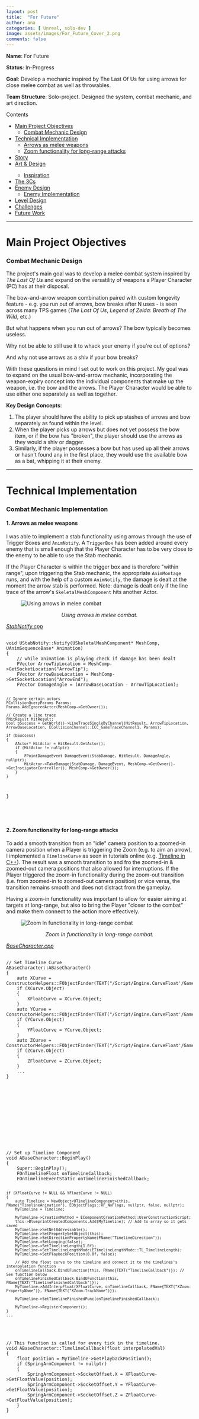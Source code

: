 ```yaml
---
layout: post
title:  "For Future"
author: ana 
categories: [ Unreal, solo-dev ]
image: assets/images/For_Future_Cover_2.png
comments: false
---
```


<!-- <iframe style="width:100%;" height="315" src="https://www.youtube.com/embed/Cniqsc9QfDo?rel=0&showinfo=0" frameborder="0" allowfullscreen></iframe> -->

**Name**: For Future

**Status**: In-Progress

**Goal**: Develop a mechanic inspired by The Last Of Us for using arrows for close melee combat as well as throwables. 

**Team Structure**: Solo-project. Designed the system, combat mechanic, and art direction. 

<div id="toc_container">
    <p class="toc_title">Contents</p>
    <ul class="toc_list">
        <li><a href="#MainObjectives">Main Project Objectives</a>
            <ul>
                <li><a href="#CombatMechanic">Combat Mechanic Design</a></li>
            </ul>
        </li>
        <li><a href="#Technical">Technical Implementation</a>
            <ul>
                <li><a href="#ArrowsMelee">Arrows as melee weapons</a></li>
                <li><a href="#ZoomIn">Zoom functionality for long-range attacks</a></li>
            </ul>
        </li>
        <li><a href="#Story">Story</a></li>
        <li><a href="#ArtAndDesign">Art & Design</a></li>
            <ul>
                <li><a href="#Inspiration">Inspiration</a></li>
            </ul>
        <li><a href="#3Cs">The 3Cs</a></li>
        <li><a href="#EnemyDesign">Enemy Design</a>
            <ul>
                <li><a href="#EnemyImplementation">Enemy Implementation</a></li>
            </ul>
        </li>
        <li><a href="#LevelDesign">Level Design</a></li>
        <li><a href="#Challenges">Challenges</a></li>
        <li><a href="#FutureWork">Future Work</a></li>
    </ul>
</div>

***

<h1 id="MainObjectives">Main Project Objectives</h1>

<h3 id="CombatMechanic">Combat Mechanic Design</h3>

The project's main goal was to develop a melee combat system inspired by *The Last Of Us* and expand on the versatility of weapons a Player Character (PC) has at their disposal. 

The bow-and-arrow weapon combination paired with custom longevity feature - e.g. you run out of arrows, bow breaks after N uses - is seen across many TPS games (*The Last Of Us*, *Legend of Zelda: Breath of The Wild*, etc.)

But what happens when you run out of arrows? The bow typically becomes useless. 

Why not be able to still use it to whack your enemy if you're out of options?

And why not use arrows as a shiv if your bow breaks?

With these questions in mind I set out to work on this project. My goal was to expand on the usual bow-and-arrow mechanic, incorporating the weapon-expiry concept into the individual components that make up the weapon, i.e. the bow and the arrows. The Player Character would be able to use either one separately as well as together. 

**Key Design Concepts**: 
1. The player should have the ability to pick up stashes of arrows and bow separately as found within the level. 
2. When the player picks up arrows but does not yet possess the bow item, or if the bow has "broken", the player should use the arrows as they would a shiv or dagger. 
3. Similarly, if the player possesses a bow but has used up all their arrows or hasn't found any in the first place, they would use the available bow as a bat, whipping it at their enemy. 

***

<h1 id="Technical">Technical Implementation</h1>

<h3 id="CombatMechanicImplementation">Combat Mechanic Implementation</h3>

<h4 id="ArrowsMelee">1. Arrows as melee weapons</h4>

I was able to implement a stab functionality using arrows through the use of Trigger Boxes and `AnimNotify`. A `TriggerBox` has been added around every enemy that is small enough that the Player Character has to be very close to the enemy to be able to use the Stab mechanic. 

If the Player Character is within the trigger box and is therefore "within range", upon triggering the Stab mechanic, the appropriate `AnimMontage` runs, and with the help of a custom `AnimNotify`, the damage is dealt at the moment the arrow stab is performed. Note: damage is dealt only if the line trace of the arrow's `SkeletalMeshComponent` hits another Actor. 

<figure>
    <img src="{{ site.baseurl }}/assets/images/Stab-functionality.gif" alt="Using arrows in melee combat">
</figure>
<p style="text-align: center;"><i>Using arrows in melee combat.</i></p>

<a href="https://github.com/thislavrenchuk/for_future_project/blob/main/Source/Hunter/StabNotify.cpp">*StabNotify.cpp*</a>
<div class="content">
    <pre style="height: 500px; overflow: scroll;">
        <code>
void UStabNotify::Notify(USkeletalMeshComponent* MeshComp, UAnimSequenceBase* Animation)
{
    // while animation is playing check if damage has been dealt
    FVector ArrowTipLocation = MeshComp->GetSocketLocation("ArrowTip");
    FVector ArrowBaseLocation = MeshComp->GetSocketLocation("ArrowEnd");
    FVector DamageAngle = (ArrowBaseLocation - ArrowTipLocation);

    // Ignore certain actors
    FCollisionQueryParams Params;
    Params.AddIgnoredActor(MeshComp->GetOwner());

    // Create a line trace
    FHitResult HitResult;
    bool bSuccess = GetWorld()->LineTraceSingleByChannel(HitResult, ArrowTipLocation, ArrowBaseLocation, ECollisionChannel::ECC_GameTraceChannel1, Params);
    
    if (bSuccess) 
    {
        AActor* HitActor = HitResult.GetActor();
        if (HitActor != nullptr) 
        {
            FPointDamageEvent DamageEvent(StabDamage, HitResult, DamageAngle, nullptr);
            HitActor->TakeDamage(StabDamage, DamageEvent, MeshComp->GetOwner()->GetInstigatorController(), MeshComp->GetOwner());
        }
    }
}
        </code>
    </pre>
</div>


<h4 id="ZoomIn">2. Zoom functionality for long-range attacks</h4>

To add a smooth transition from an "idle" camera position to a zoomed-in camera position when a Player is triggering the Zoom (e.g. to aim an arrow), I implemented a `TimelineCurve` as seen in tutorials online (e.g. <a href="https://nerivec.github.io/old-ue4-wiki/pages/timeline-in-c.html">Timeline in C++</a>). The result was a smooth transition to and fro the zoomed-in & zoomed-out camera positions that also allowed for interruptions. If the Player triggered the zoom-in functionality during the zoom-out transition (i.e. from zoomed-in to zoomed-out camera position) or vice versa, the transition remains smooth and does not distract from the gameplay. 

Having a zoom-in functionality was important to allow for easier aiming at targets at long-range, but also to bring the Player "closer to the combat" and make them connect to the action more effectively.

<figure>
    <img src="{{ site.baseurl }}/assets/images/Zoom-In-functionality.gif" alt="Zoom In functionality in long-range combat">
</figure>
<p style="text-align: center;"><i>Zoom In functionality in long-range combat.</i></p>

<a href="https://github.com/thislavrenchuk/for_future_project/blob/main/Source/Hunter/Characters/BaseCharacter.cpp">*BaseCharacter.cpp*</a>
<div class="content">
    <pre style="height: 500px; overflow: scroll;">
        <code>
// Set Timeline Curve
ABaseCharacter::ABaseCharacter()
{
    auto XCurve = ConstructorHelpers::FObjectFinder<UCurveFloat>(TEXT("/Script/Engine.CurveFloat'/Game/Data/C_AimZoom_X.C_AimZoom_X'"));
    if (XCurve.Object)
    {
        XFloatCurve = XCurve.Object;
    }
    auto YCurve = ConstructorHelpers::FObjectFinder<UCurveFloat>(TEXT("/Script/Engine.CurveFloat'/Game/Data/C_AimZoom_Y.C_AimZoom_Y'"));
    if (YCurve.Object)
    {
        YFloatCurve = YCurve.Object;
    }
    auto ZCurve = ConstructorHelpers::FObjectFinder<UCurveFloat>(TEXT("/Script/Engine.CurveFloat'/Game/Data/C_AimZoom_Z.C_AimZoom_Z'"));
    if (ZCurve.Object)
    {
        ZFloatCurve = ZCurve.Object;
    }
    ...
}
        </code>
    </pre>
</div>
<div class="content">
    <pre style="height: 500px; overflow: scroll;">
        <code>
// Set up Timeline Component
void ABaseCharacter::BeginPlay()
{
	Super::BeginPlay();
    FOnTimelineFloat onTimelineCallback;
    FOnTimelineEventStatic onTimelineFinishedCallback;
        
    if (XFloatCurve != NULL && YFloatCurve != NULL)
    {
        auto Timeline = NewObject<UTimelineComponent>(this, FName("TimelineAnimation"), EObjectFlags::RF_NoFlags, nullptr, false, nullptr);
        MyTimeline = Timeline;

        MyTimeline->CreationMethod = EComponentCreationMethod::UserConstructionScript; 
        this->BlueprintCreatedComponents.Add(MyTimeline); // Add to array so it gets saved
        MyTimeline->SetNetAddressable(); 
        MyTimeline->SetPropertySetObject(this);
        MyTimeline->SetDirectionPropertyName(FName("TimelineDirection"));
        MyTimeline->SetLooping(false);
        MyTimeline->SetTimelineLength(1.0f);
        MyTimeline->SetTimelineLengthMode(ETimelineLengthMode::TL_TimelineLength); 
        MyTimeline->SetPlaybackPosition(0.0f, false);

        // Add the float curve to the timeline and connect it to the timelines's interpolation function
        onTimelineCallback.BindUFunction(this, FName{TEXT("TimelineCallback")}); // See function below
        onTimelineFinishedCallback.BindUFunction(this, FName{TEXT("TimelineFinishedCallback")});
        MyTimeline->AddInterpFloat(XFloatCurve, onTimelineCallback, FName{TEXT("XZoom-PropertyName")}, FName{TEXT("XZoom-TrackName")});
        
        MyTimeline->SetTimelineFinishedFunc(onTimelineFinishedCallback);

        MyTimeline->RegisterComponent();
    }
    ...
}
        </code>
    </pre>
</div>
<div class="content">
    <pre style="height: 500px; overflow: scroll;">
        <code>
// This function is called for every tick in the timeline.
void ABaseCharacter::TimelineCallback(float interpolatedVal)
{
    float position = MyTimeline->GetPlaybackPosition();
    if (SpringArmComponent != nullptr)
    {
        SpringArmComponent->SocketOffset.X = XFloatCurve->GetFloatValue(position);
        SpringArmComponent->SocketOffset.Y = YFloatCurve->GetFloatValue(position);
        SpringArmComponent->SocketOffset.Z = ZFloatCurve->GetFloatValue(position);
    }
}
        </code>
    </pre>
</div>


***

<h1 id="Story">Story</h1>

With my focus on Combat Mechanic Design and Level Design, I wanted to keep the story bite-sized but straightforward. The player needed a sense of urgency and a reason to want to reach the end goal by confronting Enemy Characters (EC). From personal experience, players seem to be effectively affected when the story goal is relatable, so I chose a trope I knew to be effective - the parent-child dynamic. 

The goal of the game was to be simple: **secure the life-giving medicine for your child at all costs**. 

Due to time constraints, I knew the game would need to be fairly small, a single scene/level at most. How do you make a simple one-level game feel more urgent? You add a timer. 

<figure class="figure-shadow">
    <img src="{{ site.baseurl }}/assets/images/Archer_Milanote_Story.png" alt="Story Notes">
</figure>
<p style="text-align: center;"><i>Original story draft.</i></p>

***

<h1 id="ArtAndDesign">Art & Design</h1>

<h2 id="Inspiration">Inspiration</h2>

To give the game a *darker* feel, I took inspiration from the Noir Comic style, pulling images from various sources to get a better understanding of the different colour scheme options and greyscale.

<figure>
    <img src="{{ site.baseurl }}/assets/images/archer-art-direction.png" alt="Initial Mood Board">
</figure>
<p style="text-align: center;"><i>The Original Noir Comic inspiration board.</i></p>

<h4 id="UseOfColour">Use of Colour</h4>

The idea for *pops of colour* seen in some images (also reminiscent of games like *Mirror's Edge*) would help alleviate the monotony and attract the player to objects of interest, such as enemies and special items. 

<h4 id="SpeechBubbles">UX Add-ons</h4>

A key addition that I wanted to add to the game, faithful to the source of inspiration, was to add comic-esque speech bubbles during PC's inner monologue, on top of the voiceover. 

<figure>
    <img src="{{ site.baseurl }}/assets/images/speech_bubble_GIF.gif" alt="Comic-style speech bubble monologues">
</figure>
<p style="text-align: center;"><i>Comic-style speech bubble monologues.</i></p>


***

<h3 id="3Cs">The 3Cs</h3>

Having limited time for modelling characters I was limited to using freely available assets online, but the overall design for the character pivoted on making visible the story's *VIP*, i.e. the baby called Future the Player Character is carrying. This was inspired in part by the Deliveryman Sam from *Death Stranding*.

<figure>
    <img src="{{ site.baseurl }}/assets/images/Archer_Milanote_PlayerCharacter.png" alt="Player Character Design Notes">
</figure>
<p style="text-align: center;"><i>Original Player Character design</i></p>

The camera was to be in the third person, as in *Death Stranding* and *The Last Of Us* to allow the player a good view of the character, the *child* they are carrying (and therefore sympathise with the emotional stakes better) and, of course, the *combat mechanics*.

The controls were to be intuitive and centred around the basic TPS standard with room for customisations based on test player feedback.

<figure>
    <img src="{{ site.baseurl }}/assets/images/keyboard_controls.jpg" alt="Keyboard Control Diagram">
</figure>
<p style="text-align: center;"><i>Keyboard controls.</i></p>

***

<h3 id="EnemyDesign">Enemy Design</h3>

Enemy Characters (EC) were a key part of the story narrative and had to provide a significant threat to the Player Character on their way into the house. The ECs were to be varied, and pose different levels of threat. As the PC moved through the game, the EC would become more difficult, and encourage the PC to seek out weapons or items to help them through the level (as prompted by the inner monologue of the PC).

> [!NOTE]
> The models chosen for the ECs has a pop of orange colour to signify danger, and would be identifiable within the general greyscale colour palette.

The 3 Enemy tiers I came up with were as follows:

<h4>1. "Point and Shoot"</h4> 
A basic *introductory* enemy encountered at the beginning of the level to get the Player accustomed to the combat controls. Straightforward and quick to kill on the off chance that the PC only had a limited number of weapons (or none at all).

<figure>
    <img src="{{ site.baseurl }}/assets/images/PointAndShoot.png" width="300" alt="Lower-level Enemy Design">
</figure>
<p style="text-align: center;"><i>Lower-level Enemy design</i></p>

<h4>2. "Tank-O"</h4> 
This enemy would be difficult to eliminate, with plenty of health, but weak on damage. These would be positioned at "gateways" to other parts of the level, e.g. the staircase leading to the next floor, or doorways to important rooms. 

<figure>
    <img src="{{ site.baseurl }}/assets/images/Tank-O.png" width="300" alt="Tank Enemy Design">
</figure>
<p style="text-align: center;"><i>Tank Enemy design</i></p>

<h4>3. "Multiplier"</h4> 
The most dangerous EC due to the tendency to multiply. The gas canisters positioned by their shoulders - used as a defense mechanism - when pierced cause hallucinations and cause clones to appear. They are easy to kill but are best dealt with at long range and require good aim (encouraging skill from the Player).

<figure>
    <img src="{{ site.baseurl }}/assets/images/Multiplier.png" width="300" alt="High-level Enemy Design">
</figure>
<p style="text-align: center;"><i>High-level Enemy design</i></p>

<h3 id="EnemyImplementation">Enemy Implementation</h3>

The implementation of the Point-And-Shoot and Tank-O Enemy Characters was a simple matter of inheriting the `BaseEnemy` class and adjusting the amount of `Health`, the `Damage` the Enemy could deal and setting up the appropriate mesh and animation.

The implementation of the Multiplier Enemy, however, was more elaborate and required custom code. 

<figure>
    <img src="{{ site.baseurl }}/assets/images/multiplier_GIF.gif" alt="Multiplier Functionality">
</figure>
<p style="text-align: center;"><i>Multiplier "cloning" Functionality.</i></p>

The Multiplier Enemy inherits the `BaseEnemy` functionality but is spawned with two additional `StaticMeshes` (<a href="https://github.com/thislavrenchuk/for_future_project/blob/main/Source/Hunter/Bubble.cpp">Bubble.cpp</a>) that represent the gas cannisters that cause the hallucinations resulting in what the Player Character sees as "cloning". 

Upon being damaged, the "canister" kicks off the `Multiply()` function and disappears. 

<a href="https://github.com/thislavrenchuk/for_future_project/blob/main/Source/Hunter/Bubble.cpp#L75-L95">*Bubble.cpp*</a>

<div class="content">
    <pre style="height: 500px; overflow: scroll;">
        <code>
float ABubble::TakeDamage(float DamageAmount, struct FDamageEvent const& DamageEvent, class AController* EventInstigator, AActor* DamageCauser)
{
	float DamageToApply = Super::TakeDamage(DamageAmount, DamageEvent, EventInstigator, DamageCauser);

	// When an arrow hits the Bubble, it should (1) spawn another Multiplier enemy AND (2) burst/die
	
	// 1. Spawn Multiplier upon being hit
	Multiply();

	// 2. Switch off capsule collision
	StaticMeshComponent->SetCollisionProfileName(TEXT("OverlapAll"));
	this->SetActorEnableCollision(false);
	// 3. Disappear
	StaticMeshComponent->SetVisibility(false);

	return DamageToApply;
}
        </code>
    </pre>
</div>

The `Multiply()` function is responsible for spawning a new Enemy (i.e. a clone) in a location that is visible to the Player and does not overlap with either the Player or the other Enemies. 

<a href="https://github.com/thislavrenchuk/for_future_project/blob/main/Source/Hunter/Bubble.cpp#L112-L160">*Bubble.cpp*</a>
<div class="content">
    <pre style="height: 500px; overflow: scroll;">
        <code>
void ABubble::Multiply()
{
	// Spawn a new Multiplier somewhere nearby
    FNavLocation SpawnLocation;
	UNavigationSystemV1* NavigationSystem = FNavigationSystem::GetCurrent<UNavigationSystemV1>(GetWorld());
	FVector OriginalEnemyLocation = GetActorLocation();
    APawn* PlayerPawn = UGameplayStatics::GetPlayerPawn(GetWorld(), 0);
	if (!NavigationSystem)
	{
		return;
	}
	
    bool bFoundGoodSpot = false;
    bool bSuccessfullyGenerated = false;
	bool bSpawnLocationInFrontOfPlayer = false;
	bool bNoOverlapWithOriginalEnemy = false;
	bool bNoOverlapWithPlayer = false;
	
	do
	{
		bSuccessfullyGenerated = NavigationSystem->GetRandomReachablePointInRadius(OriginalEnemyLocation, 500.0f, SpawnLocation);
    	// Check that it's visible to player
		bFoundGoodSpot = CheckSpawnLocationLineTraceToPlayer(SpawnLocation.Location);
		// Check that it's in front of the player
		bSpawnLocationInFrontOfPlayer = CheckSpawnInFrontOfPlayer(SpawnLocation.Location);
		// Check that it's not overlapping with original enemy 
		double DistanceBwOriginalEnemyAndTwin = (OriginalEnemyLocation - SpawnLocation.Location).SizeSquared();
		bNoOverlapWithOriginalEnemy = labs(DistanceBwOriginalEnemyAndTwin) >= 100000;
		// Check that it's not overlapping with player 
		double DistanceBwPlayerAndTwin = (PlayerPawn->GetActorLocation() - SpawnLocation.Location).SizeSquared();
		bNoOverlapWithPlayer = labs(DistanceBwPlayerAndTwin) >= 100000;
	} while (!bFoundGoodSpot || !bSuccessfullyGenerated || !bSpawnLocationInFrontOfPlayer || !bNoOverlapWithPlayer || !bNoOverlapWithOriginalEnemy);

	// If successful, spawn new enemy
	FActorSpawnParameters EnemySpawnParameters;
	EnemySpawnParameters.SpawnCollisionHandlingOverride = ESpawnActorCollisionHandlingMethod::AdjustIfPossibleButAlwaysSpawn;
	EnemySpawnParameters.bNoFail = true;
	// Spawn an actor that will fall in an arch to where a new Enemy will spawn	
	AActor* Sphere = GetWorld()->SpawnActor<AActor>(this->GetActorLocation(), this->GetActorRotation(), EnemySpawnParameters);
	if (ParticleEffect)
	{
		UGameplayStatics::SpawnEmitterAttached(ParticleEffect, Sphere->GetRootComponent(), NAME_None, Sphere->GetActorLocation(), Sphere->GetActorRotation(), EAttachLocation::SnapToTarget, false, EPSCPoolMethod::AutoRelease);
		FVector NewVector = FMath::VInterpTo(Sphere->GetActorLocation(), SpawnLocation.Location, ParticleDeltaTime, ParticleInterpSpeed);
		Sphere->Destroy();
	}

	// Spawn Enemy
	ABaseMultiplierEnemy* MyTwin = GetWorld()->SpawnActor<ABaseMultiplierEnemy>(MultiplierClass, SpawnLocation.Location, GetOwner()->GetActorRotation(), EnemySpawnParameters);
    }
        </code>
    </pre>
</div>

The functionality responsible for spawning the new "clone" in a location visible to the player took multiple iterations to get right. In the end, the dot product worked best, as shown in the code snippet below.

<a href="https://github.com/thislavrenchuk/for_future_project/blob/main/Source/Hunter/Bubble.cpp#L97-L110">*Bubble.cpp*</a>
<div class="content">
    <pre style="height: 500px; overflow: scroll;">
        <code>
bool ABubble::CheckSpawnInFrontOfPlayer(FVector SpawnLocation)
{
	// First vector is the player forward vector
	APawn* PlayerPawn = UGameplayStatics::GetPlayerPawn(GetWorld(), 0);
	FVector FirstVector = PlayerPawn->GetActorForwardVector();
	// Second vector is the direction vector from player to target enemy location
	FVector SecondVector = SpawnLocation - PlayerPawn->GetActorLocation();
	SecondVector.Normalize();
	// Workout the dot product
	double DotProduct = FVector::DotProduct(FirstVector, SecondVector);
	// DotProduct >= 0 if the enemy is in front of player
	// and DotProduct < 0 if the enemy is behind the player
	return DotProduct >= 0;
}
        </code>
    </pre>
</div>

***

<h3 id="LevelDesign">Level Design</h3>

With the above in mind, I envisioned a setting that varied in available space, to allow for both long-range and close-quarters combat in which the player would have the opportunity to use the varied melee attacks. A house, through which they can discreetly make their way, get rid of enemies, to ultimately reach the top floor where the goal of the game lies. 

<figure>
    <img src="{{ site.baseurl }}/assets/images/Archer_Milanote_LevelDesign_StoryPoints.png" width="500" alt="Level Pre-requisites">
</figure>
<p style="text-align: center;"><i>First Draft Level Pre-requisites</i></p>

<figure>
    <img src="{{ site.baseurl }}/assets/images/Archer_Milanote_LevelDesign_Map.png" alt="First Draft Level Design">
</figure>
<p style="text-align: center;"><i>First Draft Level Design</i></p>

The Player would start outside the house, as dictated by the <a href="#Story"><u>Story</u></a>, and would be able to notice the enemies from afar. Through <a href="#SpeechBubbles"><u>inner monologue</u></a> they would be urged to infiltrate the house. They would be urged to avoid the front door due to the EC presence and make their way around the house where they will have opportunity to select one of two routes: an open window on the ground floor, or the back door. The door would be easier to spot but will require evading an enemy before entering. 

The first floor contains multiple opportunities for acquiring weapons. 

*The <a href="#SpeechBubbles"><u>inner monologue</u></a> of the PC will signal to the Player where to find these. E.g. upon climbing through the open window, the PC will think "My bow should just be through the door here..." or when the back door is in the line of sight, "Let's hope they didn't find the arrows I left by the back door last night." etc.*

Entering the house through the backdoor, although is the longer route, puts the Player at a slight advantage as opposed to climbing into the house through the open window. They will pick up the arrows by the door, and be directed to the kitchen by the inner monologue and the EC presence further down the corridor. The Players that choose to climb through the open window would also find the bow in the adjacent room, but are more likely to face the next EC-filled room without the accompanying set of arrows. If they survive, they will be rewarded by a stash of arrows in the corner of the room. 

At this point, regardless of the route chosen, the Player should possess both bow and arrow and upon reaching the staircase, easy clear it of ECs and reach the next floor.

The Player again will face a choice of route and race against the clock to the reach the final room and the end of the game. 

***

<h1 id="Challenges">Challenges</h1>

<h4>1. Migrating to newer versions of Unreal Engine</h4>

Although the migration process is fairly straightforward, there are hidden challenges that crop up when you least expect it. The lesson I learnt is to become much more prudent & getting acquianted with Unreal's Release Notes as soon as possible. 

<h4>2. Retargeting animations</h4>

While working on the project Unreal had released a much improved feature for Retargeting Animations, however due to being very new, there were very few online resources to help with debugging. Ideally I would like to learn more about Rigging Skeletons to better understand the problems around animation. 


***

<h1 id="FutureWork">Future Work</h1>

The development of this game is still in-progress, though some of the key features and functionality has already been implemented. Below are the most urgent next steps as well as ideas for future expansions beyond the current scope of the work.

<h4>1. Dedicate more time working on the **3Cs**.</h4>

Specifically working on the Camera and the transition from an outside to an inside environment. There is a lot of potential to experiment with different camera options. This would require expanding on the zoom functionality that is already implemented and figuring out the collision of the camera with walls, doors and stairs.

<h4>2. Perfect combat mechanics for a more balanced experience.</h4>

Although some preliminary choices have been made as to the Enemy design, these are yet to be tested with the player experience in mind in order to make sure the combat is balanced and enjoyable. 

<h4>3. Start work on Sound Design.</h4>

* Research Sound Design for TPS games, looking into well established games. 
* Work on recording voice-over for the Player Character's inner monologue.
* Experiment with different sound effects. 